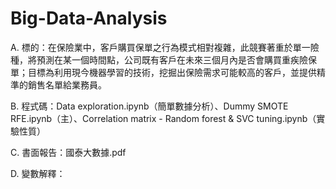 # Big-Data-Analysis
A. 標的：在保險業中，客戶購買保單之行為模式相對複雜，此競賽著重於單一險種，將預測在某一個時間點，公司既有客戶在未來三個月內是否會購買重疾險保單；目標為利用現今機器學習的技術，挖掘出保險需求可能較高的客戶，並提供精準的銷售名單給業務員。

B. 程式碼：Data exploration.ipynb（簡單數據分析）、Dummy SMOTE RFE.ipynb（主）、Correlation matrix - Random forest & SVC tuning.ipynb（實驗性質）

C. 書面報告：國泰大數據.pdf

D. 變數解釋：
